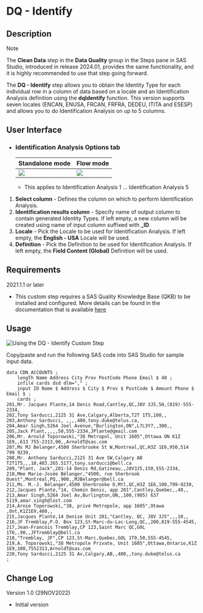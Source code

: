 # DQ - Identify

## Description

>[!NOTE]
>The **Clean Data** step in the **Data Quality** group in the Steps pane in SAS Studio, introduced in release 2024.01, provides the same functionality, and it is highly recommended to use that step going forward.

The **DQ - Identify** step allows you to obtain the Identity Type for each individual row in a column of data based on a locale and an Identification Analysis definition using the **dqIdentify** function.  This version supports seven locales (ENCAN, ENUSA, FRCAN, FRFRA, DEDEU, ITITA and ESESP) and allows you to do Identification Analysis on up to 5 columns. 

## User Interface  

* ### Identification Analysis Options tab ###

   | Standalone mode | Flow mode |
   | --- | --- |                  
   | ![](img/dqidentify-taboptions-standalone.png) | ![](img/dqidentify-taboptions-flowmode.png) |
   
   * This applies to Identification Analysis 1 … Identification Analysis 5

1. **Select column**                  - Defines the column on which to perform Identification Analysis.  
2. **Identification results column**  - Specify name of output column to contain generated Identity Types. If left empty, a new column will be created using name of input column suffixed with **_ID**.      
3. **Locale**                         - Pick the Locale to be used for Identification Analysis.  If left empty, the **English - USA** Locale will be used. 
4. **Definition**                     - Pick the Definition to be used for Identification Analysis. If left empty, the **Field Content (Global)** Definition will be used.  

## Requirements

2021.1.1 or later  

* This custom step requires a SAS Quality Knowledge Base (QKB) to be installed and configured. More details can be found in the documentation that is available [here](https://support.sas.com/en/software/quality-knowledge-base-support.html)  

## Usage

![Using the DQ - Identify Custom Step](img/dqidentify.gif)  


Copy/paste and run the following SAS code into SAS Studio for sample input data.
```sas
data CDN_ACCOUNTS ;
	length Name Address City Prov PostCode Phone Email $ 40 ;
	infile cards dsd dlm="," ;
	input ID Name $ Address $ City $ Prov $ PostCode $ Amount Phone $ Email $ ;
	cards ;
201,Mr. Jacques Plante,14 Denis Road,Cantley,QC,J8V 3J5,50,(819)-555-2334,
202,Tony Sarducci,2125 31 Ave,Calgary,Alberta,T2T 1T5,100,,
203,Anthony Sarducci, ,,,,400,tony.duke@telus.ca,
204,Amar Singh,5264 Joel Avenue,"Burlington,ON",L7L3Y7,,300,,
205,Jack Plant,,,,,50,555-2334,JPlante@gmail.com
206,Mr. Arnold Toporowski,"38 Metropol, Unit 1605",Ottawa ON K1Z 1E9,,613 755-2313,90,,ArnoldT@sas.com
207,Ms MJ Belanger,4500 Sherbrooke St W,Montreal,QC,H3Z 1E6,950,514 799 9239,
208,Mr. Anthony Sarducci,2125 31 Ave SW,Calgary AB T2T1T5,,,10,403.265.5177,tony.sarducci@bell.ca
209,"Plant, Jack",201-14 Denis Rd,Gatineau,,J8V3J5,150,555-2334,
210,Mme Marie-Josée Bélanger,"4500, rue Sherbrook Ouest",Montréal,PQ,,900,,MJBelanger@bell.ca
211,Ms. M.-J. Bélanger,4500 Sherbrooke O,Mtl,QC,H3Z 1E6,100,799-9239,
212,Jacques Plante,"14, Chemin Denis, app 201",Cantley,Quebec,,40,,
213,Amar Singh,5264 Joel Av,Burlington,ON,,100,(905) 637 5119,amar.singh@lost.com
214,Arnie Toperowski,"38, privé Metropole, app 1605",Otawa  ,Ont,K1Z1E9,400,,
215,Jacques Plante,14 Denise Unit 201,"Cantley, QC, J8V 3J5",,,10,,
216,JF Tremblay,P.O. Box 123,St-Marc-du-Lac-Long,QC,,200,819-555-4545,
217,Jean-Francois Tremblay,CP 123,Saint Marc QC,G0L 1TO,,90,,JFTremblay@bell.ca
218,"Tremblay, JF",CP 123,St-Marc,Quebec,GOL 1T0,50,555-4545,
219,A. Toporowski,"38 Metropole Private, Unit 1605",Ottawa,Ontario,K1Z 1E9,100,7552313,ArnoldT@sas.com
220,Tony Sarducci,2125 31 Av,Calgary,AB,,400,,tony.duke@telus.ca
;
```

## Change Log

Version 1.0 (29NOV2022)  

  * Initial version  
  

